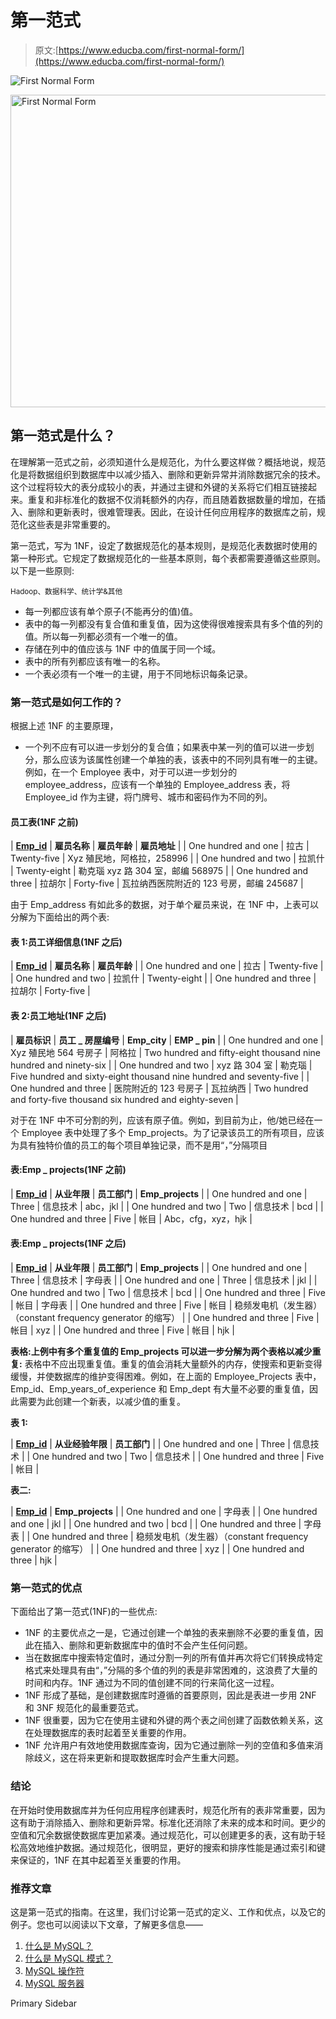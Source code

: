 # 第一范式

> 原文:[https://www.educba.com/first-normal-form/](https://www.educba.com/first-normal-form/)

![First​ Normal Form](../Images/372cdf4260ebe3b46e8a58a4e29c9b84.png)

<noscript><img class="alignnone size-full wp-image-217176" src="../Images/372cdf4260ebe3b46e8a58a4e29c9b84.png" alt="First​ Normal Form" width="900" height="500" data-original-src="https://cdn.educba.com/academy/wp-content/uploads/2019/09/First​-Normal-Form.png"/></noscript>

## 第一范式是什么？

在理解第一范式之前，必须知道什么是规范化，为什么要这样做？概括地说，规范化是将数据组织到数据库中以减少插入、删除和更新异常并消除数据冗余的技术。这个过程将较大的表分成较小的表，并通过主键和外键的关系将它们相互链接起来。重复和非标准化的数据不仅消耗额外的内存，而且随着数据数量的增加，在插入、删除和更新表时，很难管理表。因此，在设计任何应用程序的数据库之前，规范化这些表是非常重要的。

第一范式，写为 1NF，设定了数据规范化的基本规则，是规范化表数据时使用的第一种形式。它规定了数据规范化的一些基本原则，每个表都需要遵循这些原则。以下是一些原则:

<small>Hadoop、数据科学、统计学&其他</small>

*   每一列都应该有单个原子(不能再分的值)值。
*   表中的每一列都没有复合值和重复值，因为这使得很难搜索具有多个值的列的值。所以每一列都必须有一个唯一的值。
*   存储在列中的值应该与 1NF 中的值属于同一个域。
*   表中的所有列都应该有唯一的名称。
*   一个表必须有一个唯一的主键，用于不同地标识每条记录。

### 第一范式是如何工作的？

根据上述 1NF 的主要原理，

*   一个列不应有可以进一步划分的复合值；如果表中某一列的值可以进一步划分，那么应该为该属性创建一个单独的表，该表中的不同列具有唯一的主键。例如，在一个 Employee 表中，对于可以进一步划分的 employee_address，应该有一个单独的 Employee_address 表，将 Employee_id 作为主键，将门牌号、城市和密码作为不同的列。

#### 员工表(1NF 之前)

| **<u>Emp_id</u>** | **雇员名称** | **雇员年龄** | **雇员地址** |
| One hundred and one | 拉古 | Twenty-five | Xyz 殖民地，阿格拉，258996 |
| One hundred and two | 拉凯什 | Twenty-eight | 勒克瑙 xyz 路 304 室，邮编 568975 |
| One hundred and three | 拉胡尔 | Forty-five | 瓦拉纳西医院附近的 123 号房，邮编 245687 |

由于 Emp_address 有如此多的数据，对于单个雇员来说，在 1NF 中，上表可以分解为下面给出的两个表:

#### 表 1:员工详细信息(1NF 之后)

| **<u>Emp_id</u>** | **雇员名称** | **雇员年龄** |
| One hundred and one | 拉古 | Twenty-five |
| One hundred and two | 拉凯什 | Twenty-eight |
| One hundred and three | 拉胡尔 | Forty-five |

#### 表 2:员工地址(1NF 之后)

| **雇员标识** | **员工 _ 房屋编号** | **Emp_city** | **EMP _ pin** |
| One hundred and one | Xyz 殖民地 564 号房子 | 阿格拉 | Two hundred and fifty-eight thousand nine hundred and ninety-six |
| One hundred and two | xyz 路 304 室 | 勒克瑙 | Five hundred and sixty-eight thousand nine hundred and seventy-five |
| One hundred and three | 医院附近的 123 号房子 | 瓦拉纳西 | Two hundred and forty-five thousand six hundred and eighty-seven |

对于在 1NF 中不可分割的列，应该有原子值。例如，到目前为止，他/她已经在一个 Employee 表中处理了多个 Emp_projects。为了记录该员工的所有项目，应该为具有独特价值的员工的每个项目单独记录，而不是用“，”分隔项目

#### 表:Emp _ projects(1NF 之前)

| **<u>Emp_id</u>** | **从业年限** | **员工部门** | **Emp_projects** |
| One hundred and one | Three | 信息技术 | abc，jkl |
| One hundred and two | Two | 信息技术 | bcd |
| One hundred and three | Five | 帐目 | Abc，cfg，xyz，hjk |

#### 表:Emp _ projects(1NF 之后)

| **<u>Emp_id</u>** | **从业年限** | **员工部门** | **Emp_projects** |
| One hundred and one | Three | 信息技术 | 字母表 |
| One hundred and one | Three | 信息技术 | jkl |
| One hundred and two | Two | 信息技术 | bcd |
| One hundred and three | Five | 帐目 | 字母表 |
| One hundred and three | Five | 帐目 | 稳频发电机（发生器）（constant frequency generator 的缩写） |
| One hundred and three | Five | 帐目 | xyz |
| One hundred and three | Five | 帐目 | hjk |

**表格:上例中有多个重复值的 Emp_projects 可以进一步分解为两个表格以减少重复:** 表格中不应出现重复值。重复的值会消耗大量额外的内存，使搜索和更新变得缓慢，并使数据库的维护变得困难。例如，在上面的 Employee_Projects 表中，Emp_id、Emp_years_of_experience 和 Emp_dept 有大量不必要的重复值，因此需要为此创建一个新表，以减少值的重复。

**表 1:**

| **<u>Emp_id</u>** | **从业经验年限** | **员工部门** |
| One hundred and one | Three | 信息技术 |
| One hundred and two | Two | 信息技术 |
| One hundred and three | Five | 帐目 |

**表二:**

| **<u>Emp_id</u>** | **Emp_projects** |
| One hundred and one | 字母表 |
| One hundred and one | jkl |
| One hundred and two | bcd |
| One hundred and three | 字母表 |
| One hundred and three | 稳频发电机（发生器）（constant frequency generator 的缩写） |
| One hundred and three | xyz |
| One hundred and three | hjk |

### 第一范式的优点

下面给出了第一范式(1NF)的一些优点:

*   1NF 的主要优点之一是，它通过创建一个单独的表来删除不必要的重复值，因此在插入、删除和更新数据库中的值时不会产生任何问题。
*   当在数据库中搜索特定值时，通过分割一列的所有值并再次将它们转换成特定格式来处理具有由“，”分隔的多个值的列的表是非常困难的，这浪费了大量的时间和内存。1NF 通过为不同的值创建不同的行来简化这一过程。
*   1NF 形成了基础，是创建数据库时遵循的首要原则，因此是表进一步用 2NF 和 3NF 规范化的最重要范式。
*   1NF 很重要，因为它在使用主键和外键的两个表之间创建了函数依赖关系，这在处理数据库的表时起着至关重要的作用。
*   1NF 允许用户有效地使用数据库查询，因为它通过删除一列的空值和多值来消除歧义，这在将来更新和提取数据库时会产生重大问题。

### 结论

在开始时使用数据库并为任何应用程序创建表时，规范化所有的表非常重要，因为这有助于消除插入、删除和更新异常。标准化还消除了未来的成本和时间。更少的空值和冗余数据使数据库更加紧凑。通过规范化，可以创建更多的表，这有助于轻松高效地维护数据。通过规范化，很明显，更好的搜索和排序性能是通过索引和键来保证的，1NF 在其中起着至关重要的作用。

### 推荐文章

这是第一范式的指南。在这里，我们讨论第一范式的定义、工作和优点，以及它的例子。您也可以阅读以下文章，了解更多信息——

1.  [什么是 MySQL？](https://www.educba.com/what-is-mysql/)
2.  [什么是 MySQL 模式？](https://www.educba.com/what-is-a-mysql-schema/)
3.  [MySQL 操作符](https://www.educba.com/mysql-operators/)
4.  [MySQL 服务器](https://www.educba.com/mysql-server/)

<footer class="entry-footer">

<aside class="sidebar sidebar-primary widget-area" role="complementary" aria-label="Primary Sidebar">Primary Sidebar</aside>

</footer>
